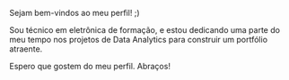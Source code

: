 Sejam bem-vindos ao meu perfil! ;)

Sou técnico em eletrônica de formação, e estou dedicando uma parte do meu tempo nos projetos de Data Analytics para construir um portfólio atraente.

Espero que gostem do meu perfil. Abraços!

<!---
blue1050d/blue1050d is a ✨ special ✨ repository because its `README.md` (this file) appears on your GitHub profile.
You can click the Preview link to take a look at your changes.
--->
